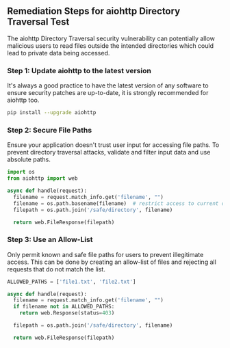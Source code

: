 

## Remediation Steps for aiohttp Directory Traversal Test

The aiohttp Directory Traversal security vulnerability can potentially allow malicious users to read files outside the intended directories which could lead to private data being accessed.

### Step 1: Update aiohttp to the latest version

It's always a good practice to have the latest version of any software to ensure security patches are up-to-date, it is strongly recommended for aiohttp too.

```bash
pip install --upgrade aiohttp
```

### Step 2: Secure File Paths 

Ensure your application doesn't trust user input for accessing file paths. To prevent directory traversal attacks, validate and filter input data and use absolute paths. 

```python
import os
from aiohttp import web

async def handle(request):
  filename = request.match_info.get('filename', "")
  filename = os.path.basename(filename)  # restrict access to current directory
  filepath = os.path.join('/safe/directory', filename)

  return web.FileResponse(filepath)
```

### Step 3: Use an Allow-List 

Only permit known and safe file paths for users to prevent illegitimate access. This can be done by creating an allow-list of files and rejecting all requests that do not match the list.

```python
ALLOWED_PATHS = ['file1.txt', 'file2.txt']

async def handle(request):
  filename = request.match_info.get('filename', "")
  if filename not in ALLOWED_PATHS:
    return web.Response(status=403)

  filepath = os.path.join('/safe/directory', filename)

  return web.FileResponse(filepath)
```
